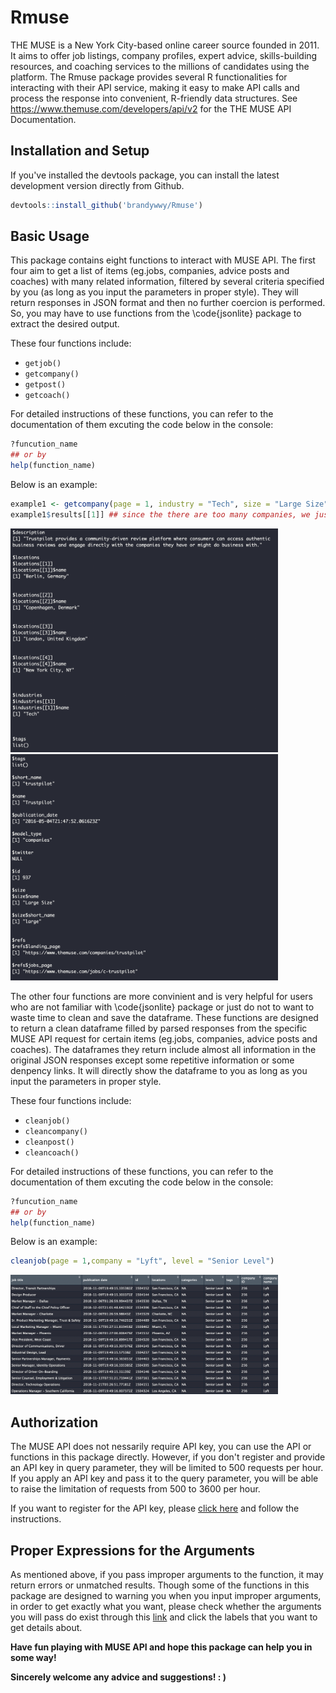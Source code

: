 # Rmuse

THE MUSE is a  New York City-based online career source founded in 2011. It aims to offer job listings, company profiles, expert advice, skills-building 	resources, and coaching services to the millions of candidates using the platform.
The Rmuse package provides several R functionalities for interacting with their API service, making it easy to make API calls and process the response into convenient, R-friendly data structures. See <https://www.themuse.com/developers/api/v2> for the THE MUSE API Documentation.

## Installation and Setup

If you've installed the devtools package, you can install the latest development version directly from Github.

```r
devtools::install_github('brandywwy/Rmuse')
```

## Basic Usage

This package contains eight functions to interact with MUSE API. The first four aim to get a list of items (eg.jobs, companies, advice posts and coaches) with many related information, filtered by several criteria specified by you (as long as you input the parameters in proper style). They will return responses in JSON format and then no further coercion is performed. So, you may have to use functions from the \code{jsonlite} package to extract the desired output.

These four functions include:
* `getjob()`
* `getcompany()`
* `getpost()`
* `getcoach()`

For detailed instructions of these functions, you can refer to the documentation of them excuting the code below in the console:

```r
?funcution_name
## or by
help(function_name)
```

Below is an example:

```r
example1 <- getcompany(page = 1, industry = "Tech", size = "Large Size", location = "New York City, NY")
example1$results[[1]] ## since the there are too many companies, we just present the first one.
```
<img src="vignettes/images/example1-1.png" width="85%" /><img src="vignettes/images/example1-2.png" width="85%" />


The other four functions are more convinient and is very helpful for users who are not familiar with \code{jsonlite} package or just do not to want to waste time to clean and save the dataframe. These functions are designed to return a clean dataframe filled by parsed responses from the specific MUSE API request for certain items (eg.jobs, companies, advice posts and coaches). The dataframes they return include almost all information in the original JSON responses except some repetitive information or some denpency links. It will directly show the dataframe to you as long as you input the parameters in proper style.

These four functions include:
* `cleanjob()`
* `cleancompany()`
* `cleanpost()`
* `cleancoach()`

For detailed instructions of these functions, you can refer to the documentation of them excuting the code below in the console:

```r
?funcution_name
## or by
help(function_name)
```

Below is an example:

```r
cleanjob(page = 1,company = "Lyft", level = "Senior Level")
```
<img src="vignettes/images/example2.png" width="85%" />


## Authorization

The MUSE API does not nessarily require API key, you can use the API or functions in this package directly. However, if you don't register and provide an API key in query parameter, they will be limited to 500 requests per hour. If you apply an API key and pass it to the query parameter, you will be able to raise the limitation of requests from 500 to 3600 per hour.

If you want to register for the API key, please [click here](https://www.themuse.com/developers/api/v2/apps) and follow the instructions.

## Proper Expressions for the Arguments

As mentioned above, if you pass improper arguments to the function, it may return errors or unmatched results. Though some of the functions in this package are designed to warning you when you input improper arguments, in order to get exactly what you want, please check whether the arguments you will pass do exist through this [link](https://www.themuse.com/developers/api/v2) and click the labels that you want to get details about. 

__Have fun playing with MUSE API and hope this package can help you in some way!__

__Sincerely welcome any advice and suggestions!  : )__

